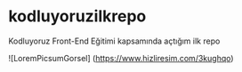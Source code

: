 # kodluyoruzilkrepo
Kodluyoruz Front-End Eğitimi kapsamında açtığım ilk repo


![LoremPicsumGorsel] (https://www.hizliresim.com/3kughqo)

